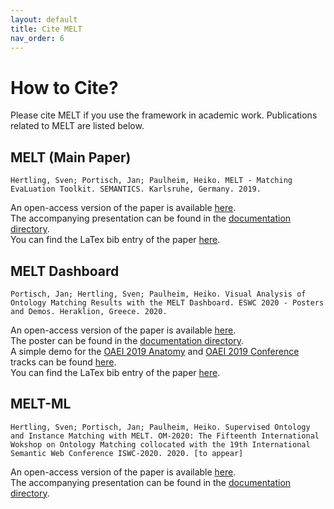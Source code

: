 ```yaml
---
layout: default
title: Cite MELT
nav_order: 6
---
```


# How to Cite?
Please cite MELT if you use the framework in academic work. Publications related to MELT are listed below.

## MELT (Main Paper)
```
Hertling, Sven; Portisch, Jan; Paulheim, Heiko. MELT - Matching EvaLuation Toolkit. SEMANTICS. Karlsruhe, Germany. 2019.
```
An open-access version of the paper is available <a href="https://link.springer.com/content/pdf/10.1007%2F978-3-030-33220-4_17.pdf">here</a>.<br/>
The accompanying presentation can be found in the <a href="https://github.com/dwslab/melt/blob/master/documentation/MELT_presentation_semantics.pdf">documentation directory</a>.<br/>
You can find the LaTex bib entry of the paper [here](/documentation/melt_semantics_19.bib).

## MELT Dashboard
```
Portisch, Jan; Hertling, Sven; Paulheim, Heiko. Visual Analysis of Ontology Matching Results with the MELT Dashboard. ESWC 2020 - Posters and Demos. Heraklion, Greece. 2020.
``` 
An open-access version of the paper is available <a href="https://arxiv.org/pdf/2004.12628.pdf">here</a>.<br/>
The poster can be found in the <a href="https://github.com/dwslab/melt/blob/master/documentation/eswc_2020_melt_dashboard_poster.pdf">documentation directory</a>.<br/>
A simple demo for the <a href="http://oaei.ontologymatching.org/2019/anatomy/index.html">OAEI 2019 Anatomy</a> and <a href="http://oaei.ontologymatching.org/2019/conference/index.html">OAEI 2019 Conference</a> tracks can be found <a href="https://dwslab.github.io/melt/anatomy_conference_dashboard.html">here</a>.<br/>
You can find the LaTex bib entry of the paper [here](/documentation/melt_dashboard_20.bib).

## MELT-ML
```
Hertling, Sven; Portisch, Jan; Paulheim, Heiko. Supervised Ontology and Instance Matching with MELT. OM-2020: The Fifteenth International Wokshop on Ontology Matching collocated with the 19th International Semantic Web Conference ISWC-2020. 2020. [to appear]
``` 
An open-access version of the paper is available <a href="https://arxiv.org/pdf/2009.11102.pdf">here</a>.<br/>
The accompanying presentation can be found in the <a href="https://github.com/dwslab/melt/blob/master/documentation/supervised_ontology_and_instance_matching_with_melt.pdf">documentation directory</a>.<br/>
